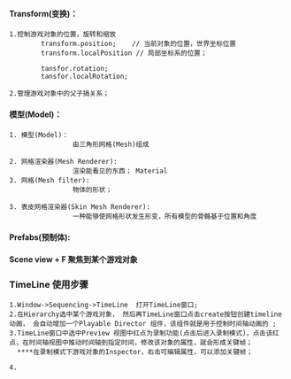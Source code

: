 

#### Transform(变换)：
    1.控制游戏对象的位置，旋转和缩放
            transform.position;    // 当前对象的位置，世界坐标位置
            transform.localPosition // 局部坐标系的位置；

            tansfor.rotation;
            tansfor.localRotation;

    2.管理游戏对象中的父子搞关系；
    


#### 模型(Model)： 
 
    1. 模型(Model)：  
                    由三角形网格(Mesh)组成 

    2. 网格渲染器(Mesh Renderer):
                    渲染能看见的东西； Material
    3. 网格(Mesh filter):
                    物体的形状；

    3. 表皮网格渲染器(Skin Mesh Renderer):
                    一种能够使网格形状发生形变，所有模型的骨骼基于位置和角度

#### Prefabs(预制体):  



#### Scene view  + F  聚焦到某个游戏对象









### TimeLine 使用步骤

    1.Window->Sequencing->TimeLine  打开TimeLine窗口;
    2.在Hierarchy选中某个游戏对象， 然后再TimeLine窗口点击create按钮创建timeline动画， 会自动增加一个Playable Director 组件，该组件就是用于控制时间轴动画的 ;
    3.TimeLine窗口中选中Preview 视图中红点为录制功能(点击后进入录制模式)，点击该红点，在时间轴视图中推动时间轴到指定时间，修改该对象的属性，就会形成关键帧；
      ****在录制模式下游戏对象的Inspector，右击可编辑属性，可以添加关键帧；

    4.


    
